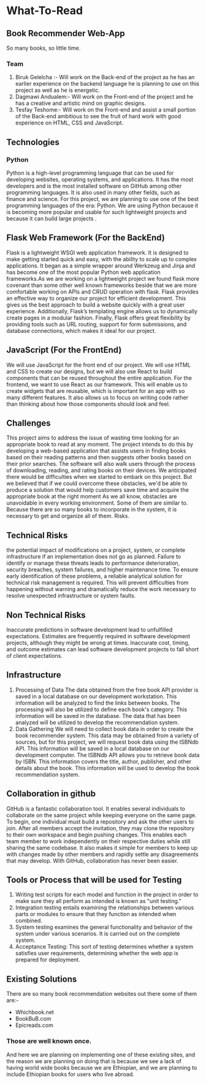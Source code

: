 # What-To-Read
## Book Recommender Web-App

So many books, so little time.

### Team
1. Biruk Gelelcha :- Will work on the Back-end of the project as he has an earlier experience on the backend language he is  planning to use on this project as well as he is energetic.
2. Dagmawi Andualem:- Will work on the Front-end of the project and he has a creative and artistic mind on graphic designs.
3. Tesfay Teshome:- Will work on the Front-end and assist a small portion of the Back-end ambitious to see the fruit of hard work with good experience on HTML, CSS and JavaScript.

## Technologies
### Python
Python is a high-level programming language that can be used for developing websites, operating systems, and applications. It has the most developers and is the most installed software on GitHub among other programming languages. It is also used in many other fields, such as finance and science. For this project, we are planning to use one of the best programming languages of the era: Python. We are using Python because it is becoming more popular and usable for such lightweight projects and because it can build large projects
.
## Flask Web Framework (For the BackEnd)
Flask is a lightweight WSGI web application framework. It is designed to make getting started quick and easy, with the ability to scale up to complex applications. It began as a simple wrapper around Werkzeug and Jinja and has become one of the most popular Python web application frameworks.As we are working on a lightweight project we found flask more covenant than some other well known frameworks beside that we are more comfortable working on APIs and CRUD operation with flask.
Flask provides an effective way to organize our project for efficient development. This gives us the best approach to build a website quickly with a great user experience. Additionally, Flask’s templating engine allows us to dynamically create pages in a modular fashion. Finally, Flask offers great flexibility by providing tools such as URL routing, support for form submissions, and database connections, which makes it ideal for our project.

## JavaScript (For the FrontEnd)
We will use JavaScript for the front end of our project. We will use HTML and CSS to create our designs, but we will also use React to build components that can be reused throughout the entire application. For the frontend, we want to use React as our framework. This will enable us to create widgets that are reusable, which is important for an app with so many different features. It also allows us to focus on writing code rather than thinking about how those components should look and feel.

## Challenges
This project aims to address the issue of wasting time looking for an appropriate book to read at any moment.
The project intends to do this by developing a web-based application that assists users in finding books based on their reading patterns and then suggests other books based on their prior searches. The software will also walk users through the process of downloading, reading, and rating books on their devices.
We anticipated there would be difficulties when we started to embark on this project. But we believed that if we could overcome these obstacles, we'd be able to produce a solution that would help customers save time and acquire the appropriate book at the right moment
As we all know, obstacles are unavoidable in every working environment. Some of them are similar to. Because there are so many books to incorporate in the system, it is necessary to get and organize all of them.
Risks.

## Technical Risks
the potential impact of modifications on a project, system, or complete infrastructure if an implementation does not go as planned. Failure to identify or manage these threats leads to performance deterioration, security breaches, system failures, and higher maintenance time. To ensure early identification of these problems, a reliable analytical solution for technical risk management is required. This will prevent difficulties from happening without warning and dramatically reduce the work necessary to resolve unexpected infrastructure or system faults.

## Non Technical Risks
Inaccurate predictions in software development lead to unfulfilled expectations. Estimates are frequently required in software development projects, although they might be wrong at times. Inaccurate cost, timing, and outcome estimates can lead software development projects to fall short of client expectations.

## Infrastructure
1. Processing of Data
The data obtained from the free book API provider is saved in a local database on our development workstation. This information will be analyzed to find the links between books. The processing will also be utilized to define each book's category. This information will be saved in the database. The data that has been analyzed will be utilized to develop the recommendation system.
2. Data Gathering
   We will need to collect book data in order to create the book recommender system. This data may be obtained from a variety of sources, but for this project, we will request book data using the ISBNdb API. This information will be saved in a local database on our development computer.
   The ISBNdb API allows you to retrieve book data by ISBN. This information covers the title, author, publisher, and other details about the book. This information will be used to develop the book recommendation system.

## Collaboration in github
GitHub is a fantastic collaboration tool. It enables several individuals to collaborate on the same project while keeping everyone on the same page. To begin, one individual must build a repository and ask the other users to join. After all members accept the invitation, they may clone the repository to their own workspace and begin pushing changes. This enables each team member to work independently on their respective duties while still sharing the same codebase. It also makes it simple for members to keep up with changes made by other members and rapidly settle any disagreements that may develop. With GitHub, collaboration has never been easier.

## Tools or Process that will be used for Testing
1. Writing test scripts for each model and function in the project in order to make sure they all perform as intended is known as "unit testing."
2. Integration testing entails examining the relationships between various parts or modules to ensure that they function as intended when combined.
3. System testing examines the general functionality and behavior of the system under various scenarios. It is carried out on the complete system.
4. Acceptance Testing: This sort of testing determines whether a system satisfies user requirements, determining whether the web app is prepared for deployment.

## Existing Solutions
There are so many book recommendation websites out there some of them are:-
* Whichbook.net
* BookBuB.com
* Epicreads.com
### Those are well known once.
And here we are planning on implementing one of these existing sites, and the reason we are planning on doing that is because we see a lack of having world wide books because we are Ethiopian, and we are planning to include Ethiopian books for users who live abroad.